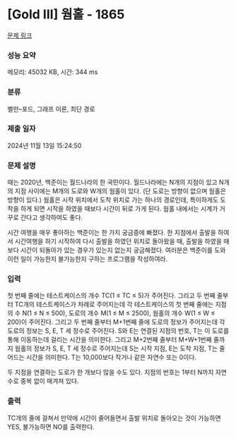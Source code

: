 # [Gold III] 웜홀 - 1865 

[문제 링크](https://www.acmicpc.net/problem/1865) 

### 성능 요약

메모리: 45032 KB, 시간: 344 ms

### 분류

벨만–포드, 그래프 이론, 최단 경로

### 제출 일자

2024년 11월 13일 15:24:50

### 문제 설명

<p>때는 2020년, 백준이는 월드나라의 한 국민이다. 월드나라에는 N개의 지점이 있고 N개의 지점 사이에는 M개의 도로와 W개의 웜홀이 있다. (단 도로는 방향이 없으며 웜홀은 방향이 있다.) 웜홀은 시작 위치에서 도착 위치로 가는 하나의 경로인데, 특이하게도 도착을 하게 되면 시작을 하였을 때보다 시간이 뒤로 가게 된다. 웜홀 내에서는 시계가 거꾸로 간다고 생각하여도 좋다.</p>

<p>시간 여행을 매우 좋아하는 백준이는 한 가지 궁금증에 빠졌다. 한 지점에서 출발을 하여서 시간여행을 하기 시작하여 다시 출발을 하였던 위치로 돌아왔을 때, 출발을 하였을 때보다 시간이 되돌아가 있는 경우가 있는지 없는지 궁금해졌다. 여러분은 백준이를 도와 이런 일이 가능한지 불가능한지 구하는 프로그램을 작성하여라.</p>

### 입력 

 <p>첫 번째 줄에는 테스트케이스의 개수 TC(1 ≤ TC ≤ 5)가 주어진다. 그리고 두 번째 줄부터 TC개의 테스트케이스가 차례로 주어지는데 각 테스트케이스의 첫 번째 줄에는 지점의 수 N(1 ≤ N ≤ 500), 도로의 개수 M(1 ≤ M ≤ 2500), 웜홀의 개수 W(1 ≤ W ≤ 200)이 주어진다. 그리고 두 번째 줄부터 M+1번째 줄에 도로의 정보가 주어지는데 각 도로의 정보는 S, E, T 세 정수로 주어진다. S와 E는 연결된 지점의 번호, T는 이 도로를 통해 이동하는데 걸리는 시간을 의미한다. 그리고 M+2번째 줄부터 M+W+1번째 줄까지 웜홀의 정보가 S, E, T 세 정수로 주어지는데 S는 시작 지점, E는 도착 지점, T는 줄어드는 시간을 의미한다. T는 10,000보다 작거나 같은 자연수 또는 0이다.</p>

<p>두 지점을 연결하는 도로가 한 개보다 많을 수도 있다. 지점의 번호는 1부터 N까지 자연수로 중복 없이 매겨져 있다.</p>

### 출력 

 <p>TC개의 줄에 걸쳐서 만약에 시간이 줄어들면서 출발 위치로 돌아오는 것이 가능하면 YES, 불가능하면 NO를 출력한다.</p>

